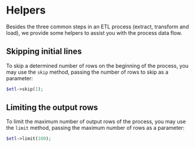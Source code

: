 # Helpers

Besides the three common steps in an ETL process (extract, transform and load), we provide some helpers to assist you with the process data flow.

## Skipping initial lines
To skip a determined number of rows on the beginning of the process, you may use the `skip` method, passing the number of rows to skip as a parameter:

```php
$etl->skip(1);
```

## Limiting the output rows
To limit the maximum number of output rows of the process, you may use the `limit` method, passing the maximum number of rows as a parameter:

```php
$etl->limit(100);
```
